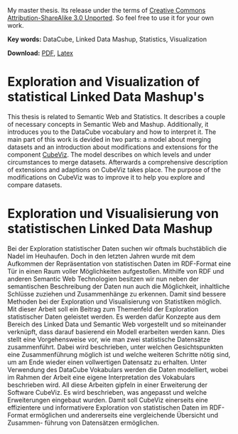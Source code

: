 My master thesis. Its release under the terms of [Creative Commons Attribution-ShareAlike 3.0 Unported](https://creativecommons.org/licenses/by-sa/3.0).
So feel free to use it for your own work.

**Key words:** DataCube, Linked Data Mashup, Statistics, Visualization

**Download:** [PDF](https://github.com/k00ni/masterthesis/raw/master/thesis.pdf), [Latex](https://github.com/k00ni/masterthesis/raw/master/thesis.tex)

# Exploration and Visualization of statistical Linked Data Mashup's

This thesis is related to Semantic Web and Statistics. It describes a couple of necessary concepts in Semantic Web and 
Mashup. Additionally, it introduces you to the DataCube vocabulary and how to interpret it. The main part of this work
is devided in two parts: a model about merging datasets and an introduction about modifications and extensions for the
component [CubeViz](http://aksw.org/Projects/CubeViz.html). The model describes on which levels and under circumstances
to merge datasets. Afterwards a comprehensive description of extensions and adaptions on CubeViz takes place. The purpose 
of the modifications on CubeViz was to improve it to help you explore and compare datasets.

# Exploration und Visualisierung von statistischen Linked Data Mashup

Bei der Exploration statistischer Daten suchen wir oftmals buchstäblich die Nadel im Heuhaufen. Doch in den letzten Jahren wurde mit dem Aufkommen der Repräsentation von statistischen Daten im RDF-Format eine Tür in einen Raum voller Möglichkeiten aufgestoßen. Mithilfe von RDF und anderen Semantic Web Technologien besitzen wir nun neben der semantischen Beschreibung der Daten nun auch die Möglichkeit, inhaltliche Schlüsse zuziehen und Zusammenhänge zu erkennen. Damit sind bessere Methoden bei der Exploration und Visualisierung von Statistiken möglich. Mit dieser Arbeit soll ein Beitrag zum Themenfeld der Exploration statistischer Daten geleistet werden. Es werden dafür Konzepte aus dem Bereich des Linked Data und Semantic Web vorgestellt und so miteinander verknüpft, dass darauf basierend ein Modell erarbeiten werden kann. Dies stellt eine Vorgehensweise vor, wie man zwei statistische Datensätze zusammenführt. Dabei wird beschrieben, unter welchen Gesichtspunkten eine Zusammenführung möglich ist und welche weiteren Schritte nötig sind, um am Ende wieder einen vollwertigen Datensatz zu erhalten. Unter Verwendung des DataCube Vokabulars werden die Daten modelliert, wobei im Rahmen der Arbeit eine eigene Interpretation des Vokabulars beschrieben wird. All diese Arbeiten gipfeln in einer Erweiterung der Software CubeViz. Es wird beschrieben, was angepasst und welche Erweiterungen eingebaut wurden. Damit soll CubeViz einerseits eine effizientere und informativere Exploration von statistischen Daten im RDF-Format ermöglichen und andererseits eine vergleichende Übersicht und Zusammen- führung von Datensätzen ermöglichen.
